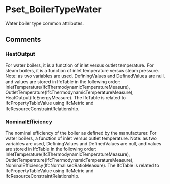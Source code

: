 # Pset_BoilerTypeWater

Water boiler type common attributes.<!-- end of definition -->


## Comments

### HeatOutput

For water boilers, it is a function of inlet versus outlet temperature. For steam boilers, it is a function of inlet temperature versus steam pressure. Note: as two variables are used, DefiningValues and DefinedValues are null, and values are stored in IfcTable in the following order: InletTemperature(IfcThermodynamicTemperatureMeasure), OutletTemperature(IfcThermodynamicTemperatureMeasure), HeatOutput(IfcEnergyMeasure). The IfcTable is related to IfcPropertyTableValue using IfcMetric and IfcResourceConstraintRelationship.

### NominalEfficiency

The nominal efficiency of the boiler as defined by the manufacturer. For water boilers, a function of inlet versus outlet temperature. Note: as two variables are used, DefiningValues and DefinedValues are null, and values are stored in IfcTable in the following order: InletTemperature(IfcThermodynamicTemperatureMeasure), OutletTemperature(IfcThermodynamicTemperatureMeasure), NominalEfficiency(IfcNormalisedRatioMeasure). The IfcTable is related to IfcPropertyTableValue using IfcMetric and IfcResourceConstraintRelationship.

